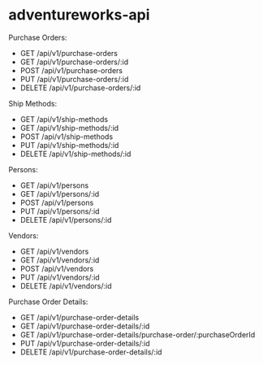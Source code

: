# adventureworks-api

Purchase Orders:
- GET    /api/v1/purchase-orders
- GET    /api/v1/purchase-orders/:id
- POST   /api/v1/purchase-orders
- PUT    /api/v1/purchase-orders/:id
- DELETE /api/v1/purchase-orders/:id

Ship Methods:
- GET    /api/v1/ship-methods
- GET    /api/v1/ship-methods/:id
- POST   /api/v1/ship-methods
- PUT    /api/v1/ship-methods/:id
- DELETE /api/v1/ship-methods/:id

Persons:
- GET /api/v1/persons
- GET /api/v1/persons/:id
- POST /api/v1/persons
- PUT /api/v1/persons/:id
- DELETE /api/v1/persons/:id

Vendors:
- GET /api/v1/vendors
- GET /api/v1/vendors/:id
- POST /api/v1/vendors
- PUT /api/v1/vendors/:id
- DELETE /api/v1/vendors/:id

Purchase Order Details:
- GET    /api/v1/purchase-order-details
- GET    /api/v1/purchase-order-details/:id
- GET    /api/v1/purchase-order-details/purchase-order/:purchaseOrderId
- PUT    /api/v1/purchase-order-details/:id
- DELETE /api/v1/purchase-order-details/:id